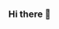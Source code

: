 ### Hi there 👋

<!--
**Sanjayr181/Sanjayr181** is a ✨ _special_ ✨ repository because its `README.md` (this file) appears on your GitHub profile.

Here are some ideas to get you started:

- 🔭 I’m currently working on learning new skills.
- 🌱 I’m currently learning js.
- 💬 Ask me about python
- 😄 Pronouns: he/him
-->
